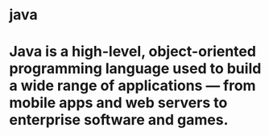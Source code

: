 # java
# Java is a high-level, object-oriented programming language used to build a wide range of applications — from mobile apps and web servers to enterprise software and games.
